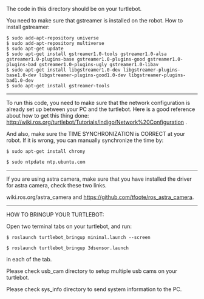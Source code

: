 The code in this directory should be on your turtlebot.

You need to make sure that gstreamer is installed on the robot.
How to install gstreamer:
	
	$ sudo add-apt-repository universe
	$ sudo add-apt-repository multiverse
	$ sudo apt-get update
	$ sudo apt-get install gstreamer1.0-tools gstreamer1.0-alsa gstreamer1.0-plugins-base gstreamer1.0-plugins-good gstreamer1.0-plugins-bad gstreamer1.0-plugins-ugly gstreamer1.0-libav
	$ sudo apt-get install libgstreamer1.0-dev libgstreamer-plugins-base1.0-dev libgstreamer-plugins-good1.0-dev libgstreamer-plugins-bad1.0-dev
	$ sudo apt-get install gstreamer-tools

----------------------------------------------

To run this code, you need to make sure that the network configuration is already set up between your PC and the turtlebot. Here is a good reference about how to get this thing done: http://wiki.ros.org/turtlebot/Tutorials/indigo/Network%20Configuration .

And also, make sure the TIME SYNCHRONIZATION is CORRECT at your robot. If it is wrong, you can manually synchronize the time by:
	
	$ sudo apt-get install chrony
	
	$ sudo ntpdate ntp.ubuntu.com

-----------------------------------------------

If you are using astra camera, make sure that you have installed the driver for astra camera, check these two links.

wiki.ros.org/astra_camera  and  https://github.com/tfoote/ros_astra_camera.

-----------------------------------------------

HOW TO BRINGUP YOUR TURTLEBOT:

Open two terminal tabs on your turtlebot, and run:

    $ roslaunch turtlebot_bringup minimal.launch --screen

    $ roslaunch turtlebot_bringup 3dsensor.launch

in each of the tab.

Please check usb_cam directory to setup multiple usb cams on your turtlebot.

Please check sys_info directory to send system information to the PC.
